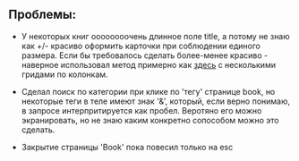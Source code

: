 ## Проблемы:
* У некоторых книг оооооооочень длинное поле title, а потому не знаю как +/- красиво оформить карточки при соблюдении единого размера. Если бы требовалось сделать более-менее красиво - наверное использовал метод примерно как [здесь](https://k0nstant1ns.github.io/games-list/) с несколькими гридами по колонкам.

* Сделал поиск по категории при клике по 'тегу' странице book, но некоторые теги в теле имеют знак '&', который, если верно понимаю, в запросе интерпритируется как пробел. Веротяно его можно экранировать, но не знаю каким конкретно сопособом можно это сделать.

* Закрытие страницы 'Book' пока повесил только на esc
